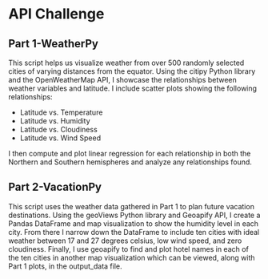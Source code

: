 # API Challenge
## Part 1-WeatherPy
This script helps us visualize weather from over 500 randomly selected cities of varying distances from the equator. Using the citipy Python library and the OpenWeatherMap API, I showcase the relationships between weather variables and latitude. I include scatter plots showing the following relationships:
  - Latitude vs. Temperature
  - Latitude vs. Humidity
  - Latitude vs. Cloudiness
  - Latitude vs. Wind Speed
  
I then compute and plot linear regression for each relationship in both the Northern and Southern hemispheres and analyze any relationships found. 

## Part 2-VacationPy
This script uses the weather data gathered in Part 1 to plan future vacation destinations. Using the geoViews Python library and Geoapify API, I create a Pandas DataFrame and map visualization to show the humidity level in each city. From there I narrow down the DataFrame to include ten cities with ideal weather between 17 and 27 degrees celsius, low wind speed, and zero cloudiness. Finally, I use geoapify to find and plot hotel names in each of the ten cities in another map visualization which can be viewed, along with Part 1 plots, in the output_data file. 
